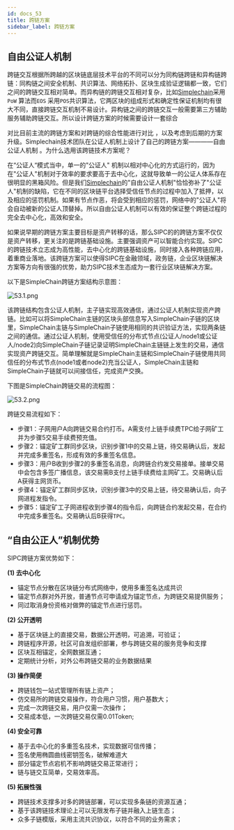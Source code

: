 ```yaml
---
id: docs_53
title: 跨链方案
sidebar_label: 跨链方案
---
```


## 自由公证人机制

跨链交互根据所跨越的区块链底层技术平台的不同可以分为同构链跨链和异构链跨链：同构链之间安全机制、共识算法、网络拓扑、区块生成验证逻辑都一致，它们之间的跨链交互相对简单。而异构链的跨链交互相对复杂，比如[Simplechain]()采用 `PoW` 算法而`EOS` 采用`POS`共识算法，它两区块的组成形式和确定性保证机制均有很大不同，直接跨链交互机制不易设计。异构链之间的跨链交互一般需要第三方辅助服务辅助跨链交互。所以设计跨链方案的时候需要设计一套综合

对比目前主流的跨链方案和对跨链的综合性能进行对比 ，以及考虑到后期的方案升级。Simplechain技术团队在公证人机制上设计了自己的跨链方案————自由公证人机制 。为什么选用该跨链技术方案呢？

在“公证人“模式当中，单一的"公证人" 机制以相对中心化的方式运行的，因为在"公证人"机制对于效率的要求要高于去中心化，这就导致单一的公证人体系存在很明显的黑箱风险。但是我们[Simplechain]()的"自由公证人机制"恰恰弥补了"公证人"机制的缺陷，它在不同的区块链平台选择受信任节点的过程中加入了抵押，以及相应的惩罚机制。如果有节点作恶，将会受到相应的惩罚，网络中的"公证人"将会自动被新的公证人顶替掉。所以自由公证人机制可以有效的保证整个跨链过程的完全去中心化，高效和安全。

如果说早期的跨链方案主要目标是资产转移的话，那么SIPC的的跨链方案不仅仅是资产转移，更关注的是跨链基础设施。主要强调资产可以智能合约实现。SIPC的跨链技术立志成为高性能，去中心化的跨链基础设施，同时接入各种跨链应用，着重商业落地。该跨链方案可以使得SIPC在金融领域，政务链，企业区块链解决方案等方向有很强的优势，助力SIPC技术生态成为一套行业区块链解决方案。

以下是SimpleChain跨链方案结构示意图：

![53.1.png](https://i.loli.net/2020/05/26/WyPkGhKd3OTI6ax.png)

该跨链结构包含公证人机制，主子链实现高效通信，通过公证人机制实现资产跨链。比如可以将SimpleChain主链的区块头部信息写入SimpleChain子链的区块里，SimpleChain主链与SimpleChain子链使用相同的共识验证方法，实现两条链之间的通信。通过公证人机制，使用受信任的分布式节点(公证人/node1或公证人/node2)向SimpleChain子链记录证明SimpleChain主链链上发生的交易，通信实现资产跨链交互。简单理解就是SimpleChain主链和SimpleChain子链使用共同信任的分布式节点(node1或者node2)充当公证人，SimpleChain主链和SimpleChain子链就可以间接信任，完成资产交换。

下图是SimpleChain跨链交易的流程图：

![53.2.png](https://i.loli.net/2020/05/26/yTgWlpuxz84nr9s.png)

跨链交易流程如下：

- 步骤1：子网用户A向跨链交易合约打币。A需支付上链手续费TPC给子网矿工并为步骤5交易手续费预充值。
- 步骤2：锚定矿工群同步区块，识别步骤1中的交易上链，待交易确认后，发起并完成多重签名，形成有效的多重签名信息。
- 步骤3：用户B收到步骤2的多重签名消息，向跨链合约发交易接单。接单交易中会包含多签广播信息，该交易需B支付上链手续费给主网矿工。交易确认后A获得主网货币。
- 步骤4：锚定矿工群同步区块，识别步骤3中的交易上链，待交易确认后，向子网进程发指令。
- 步骤5：锚定矿工子网进程收到步骤4的指令后，向跨链合约发起交易，在合约中完成多重签名。交易确认后B获得`TPC`。

## “自由公正人”机制优势

SIPC跨链方案优势如下：

**(1) 去中心化**

- 锚定节点分散在区块链分布式网络中，使用多重签名达成共识
- 锚定节点群对外开放，普通节点可申请成为锚定节点，为跨链交易提供服务；
- 同过取消身份资格对做弊的锚定节点进行惩罚。

**(2) 公开透明**

- 基于区块链上的直接交易，数据公开透明，可追溯，可验证；
- 跨链程序开源，社区可自发组织部署，参与跨链交易的服务竞争和支撑
- 区块互相锚定，全网数据互通；
- 定期统计分析，对外公布跨链交易的业务数据结果

**(3) 操作简便**
- 跨链钱包一站式管理所有链上资产；
- 仿交易所的跨链交易操作，符合用户习惯，用户基数大；
- 完成一次跨链交易，用户仅需一次操作；
- 交易成本低，一次跨链交易仅需0.01Token; 

**(4) 安全可靠**

- 基于去中心化的多重签名技术，实现数据可信传播；
- 签名使用椭圆曲线密钥签名，破解难道大
- 部分锚定节点宕机不影响跨链交易正常进行；
- 链与链交互简单，交易效率高。

**(5) 拓展性强**

- 跨链技术支撑多对多的跨链部署，可以实现多条链的资源互通；
- 基于该跨链技术理论上可以无限发布子链并融入上链生态；
- 众多子链模版，采用主流共识协议，以符合不同的业务需求；




